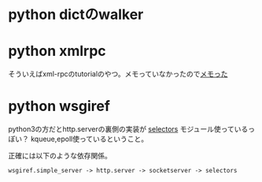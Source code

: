# python dictのwalker

# python xmlrpc

そういえばxml-rpcのtutorialのやつ。メモっていなかったので[メモった](../20161013/example_xmlrpc)

# python wsgiref

python3の方だとhttp.serverの裏側の実装が [selectors](http://docs.python.jp/3/library/selectors.html) モジュール使っているっぽい？
kqueue,epoll使っているということ。

正確には以下のような依存関係。

```
wsgiref.simple_server -> http.server -> socketserver -> selectors
```



